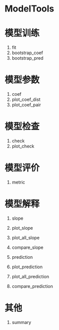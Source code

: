 # ModelTools 


# 模型训练

1. fit
1. bootstrap_coef
1. bootstrap_pred

# 模型参数

1. coef
1. plot_coef_dist
1. plot_coef_pair

# 模型检查

1. check
1. plot_check

# 模型评价

1. metric

# 模型解释

1. slope
1. plot_slope
1. plot_all_slope
1. compare_slope

1. prediction
1. plot_prediction
1. plot_all_prediction
1. compare_prediction

# 其他
1. summary